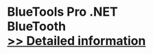 # BlueTools Pro .NET<br />BlueTooth<br />[>> Detailed information](https://secure.shareit.com/shareit/product.html?productid=300037709&affiliateid=200057808)